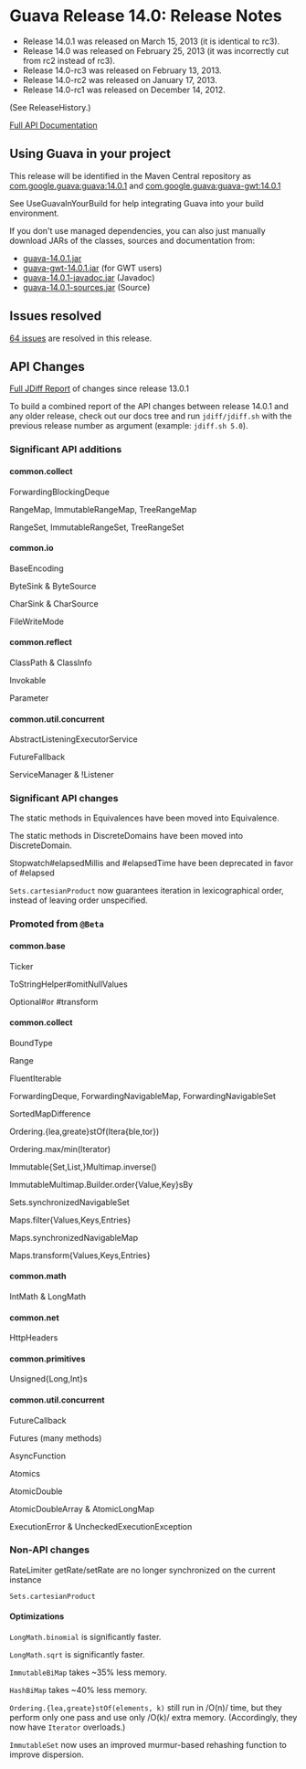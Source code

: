 # Guava Release 14.0: Release Notes
  * Release 14.0.1 was released on March 15, 2013 (it is identical to rc3).
  * Release 14.0 was released on February 25, 2013 (it was incorrectly cut from rc2 instead of rc3).
  * Release 14.0-rc3 was released on February 13, 2013.
  * Release 14.0-rc2 was released on January 17, 2013.
  * Release 14.0-rc1 was released on December 14, 2012.

(See ReleaseHistory.)

[Full API Documentation](http://google.github.io/guava/releases/14.0.1/api/docs/)

## Using Guava in your project

This release will be identified in the Maven Central repository as [com.google.guava:guava:14.0.1](http://search.maven.org/#artifactdetails%7Ccom.google.guava%7Cguava%7C14.0.1%7Cbundle) and [com.google.guava:guava-gwt:14.0.1](http://search.maven.org/#artifactdetails%7Ccom.google.guava%7Cguava-gwt%7C14.0.1%7Cbundle)

See UseGuavaInYourBuild for help integrating Guava into your build environment.

If you don't use managed dependencies, you can also just manually download JARs of the classes, sources and documentation from:

  * [guava-14.0.1.jar](http://search.maven.org/remotecontent?filepath=com/google/guava/guava/14.0.1/guava-14.0.1.jar)
  * [guava-gwt-14.0.1.jar](http://search.maven.org/remotecontent?filepath=com/google/guava/guava-gwt/14.0.1/guava-gwt-14.0.1.jar) (for GWT users)
  * [guava-14.0.1-javadoc.jar](http://search.maven.org/remotecontent?filepath=com/google/guava/guava/14.0.1/guava-14.0.1-javadoc.jar) (Javadoc)
  * [guava-14.0.1-sources.jar](http://search.maven.org/remotecontent?filepath=com/google/guava/guava/14.0.1/guava-14.0.1-sources.jar) (Source)


## Issues resolved

[64 issues](https://github.com/google/guava/issues?utf8=%E2%9C%93&q=milestone%3A14.0+is%3Aclosed+) are resolved in this release.

## API Changes

[Full JDiff Report](http://google.github.io/guava/releases/14.0.1/api/diffs/) of changes since release 13.0.1

To build a combined report of the API changes between release 14.0.1 and any older release, check out our docs tree and run `jdiff/jdiff.sh` with the previous release number as argument (example: `jdiff.sh 5.0`).

### Significant API additions

#### common.collect
ForwardingBlockingDeque

RangeMap, ImmutableRangeMap, TreeRangeMap

RangeSet, ImmutableRangeSet, TreeRangeSet

#### common.io
BaseEncoding

ByteSink & ByteSource

CharSink & CharSource

FileWriteMode

#### common.reflect
ClassPath & ClassInfo

Invokable

Parameter

#### common.util.concurrent
AbstractListeningExecutorService

FutureFallback

ServiceManager & !Listener

### Significant API changes

The static methods in Equivalences have been moved into Equivalence.

The static methods in DiscreteDomains have been moved into DiscreteDomain.

Stopwatch#elapsedMillis and #elapsedTime have been deprecated in favor of #elapsed

`Sets.cartesianProduct` now guarantees iteration in lexicographical order, instead of leaving order unspecified.

### Promoted from `@Beta`

#### common.base
Ticker

ToStringHelper#omitNullValues

Optional#or #transform

#### common.collect
BoundType

Range

FluentIterable

ForwardingDeque, ForwardingNavigableMap, ForwardingNavigableSet

SortedMapDifference

Ordering.{lea,greate}stOf(Itera{ble,tor})

Ordering.max/min(Iterator)

Immutable{Set,List,}Multimap.inverse()

ImmutableMultimap.Builder.order{Value,Key}sBy

Sets.synchronizedNavigableSet

Maps.filter{Values,Keys,Entries}

Maps.synchronizedNavigableMap

Maps.transform{Values,Keys,Entries}

#### common.math

IntMath & LongMath

#### common.net

HttpHeaders

#### common.primitives

Unsigned{Long,Int}s

#### common.util.concurrent

FutureCallback

Futures (many methods)

AsyncFunction

Atomics

AtomicDouble

AtomicDoubleArray & AtomicLongMap

ExecutionError & UncheckedExecutionException

### Non-API changes

RateLimiter getRate/setRate are no longer synchronized on the current instance

`Sets.cartesianProduct`

#### Optimizations

`LongMath.binomial` is significantly faster.

`LongMath.sqrt` is significantly faster.

`ImmutableBiMap` takes ~35% less memory.

`HashBiMap` takes ~40% less memory.

`Ordering.{lea,greate}stOf(elements, k)` still run in /O(n)/ time, but they perform only one pass and use only /O(k)/ extra memory.  (Accordingly, they now have `Iterator` overloads.)

`ImmutableSet` now uses an improved murmur-based rehashing function to improve dispersion.
